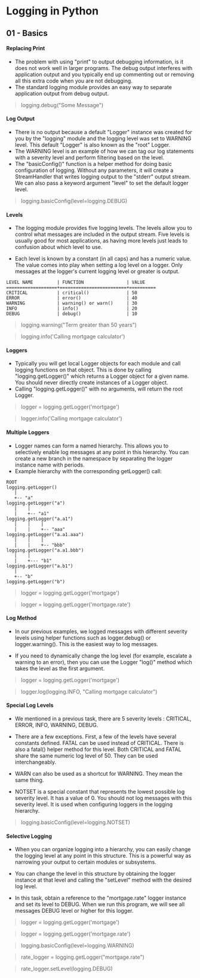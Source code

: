 # Logging in Python 

##  01 - Basics

####    Replacing Print
-   The problem with using "print" to output debugging information, is it does not work well in larger programs. The debug output interferes with application output and you typically end up commenting out or removing all this extra code when you are not debugging. 
-   The standard logging module provides an easy way to separate application output from debug output.
>   logging.debug("Some Message")

####    Log Output
-   There is no output because a default "Logger" instance was created for you by the "logging" module and the logging level was set to WARNING level. This default "Logger" is also known as the "root" Logger. 
-   The WARNING level is an example of how we can tag our log statements with a severity level and perform filtering based on the level.  
-   The "basicConfig()" function is a helper method for doing basic configuration of logging. Without any parameters, it will create a StreamHandler that writes logging output to the "stderr" output stream. We can also pass a keyword argument "level" to set the default logger level. 
>   logging.basicConfig(level=logging.DEBUG)

####    Levels
-   The logging module provides five logging levels. The levels allow you to control what messages are included in the output stream. Five levels is usually good for most applications, as having more levels just leads to confusion about which level to use. 

-   Each level is known by a constant (in all caps) and has a numeric value. The value comes into play when setting a log level on a logger. Only messages at the logger's current logging level or greater is output. 

```
LEVEL NAME         | FUNCTION                | VALUE
===================+=========================+==========
CRITICAL           | critical()              | 50
ERROR              | error()                 | 40
WARNING            | warning() or warn()     | 30
INFO               | info()                  | 20
DEBUG              | debug()                 | 10
```
>   logging.warning("Term greater than 50 years")

>   logging.info('Calling mortgage calculator')

####    Loggers
-   Typically you will get local Logger objects for each module and call logging functions on that object. This is done by calling "logging.getLogger()" which returns a Logger object for a given name. You should never directly create instances of a Logger object. 
-   Calling "logging.getLogger()" with no arguments, will return the root Logger. 

>   logger = logging.getLogger('mortgage')

>   logger.info('Calling mortgage calculator')

####    Multiple Loggers
-   Logger names can form a named hierarchy. This allows you to selectively enable log messages at any point in this hierarchy. You can create a new branch in the namespace by separating the logger instance name with periods. 
-   Example hierarchy with the corresponding getLogger() call:

```
ROOT                                        
logging.getLogger()
   |
   +-- "a"                                  
logging.getLogger("a")
   |    |
   |    +-- "a1"                            
logging.getLogger("a.a1")
   |    |    |
   |    |    +-- "aaa"                      
logging.getLogger("a.a1.aaa")
   |    |    |
   |    |    +-- "bbb"                      
logging.getLogger("a.a1.bbb")
   |    |
   |    +--- "b1"                           
logging.getLogger("a.b1")
   |
   +-- "b"                                  
logging.getLogger("b")
```
>   logger = logging.getLogger('mortgage')

>   logger = logging.getLogger('mortgage.rate')


####    Log Method
-   In our previous examples, we logged messages with different severity levels using helper functions such as logger.debug() or logger.warning(). This is the easiest way to log messages. 

-   If you need to dynamically change the log level (for example, escalate a warning to an error), then you can use the Logger "log()" method which takes the level as the first argument. 

>   logger = logging.getLogger('mortgage')

>   logger.log(logging.INFO, "Calling mortgage calculator")

####    Special Log Levels
-   We mentioned in a previous task, there are 5 severity levels : CRITICAL, ERROR, INFO, WARNING, DEBUG. 

-   There are a few exceptions. First, a few of the levels have several constants defined. FATAL can be used instead of CRITICAL. There is also a fatal() helper method for this level. Both CRITICAL and FATAL share the same numeric log level of 50. They can be used interchangeably. 

-   WARN can also be used as a shortcut for WARNING. They mean the same thing. 

-   NOTSET is a special constant that represents the lowest possible log severity level. It has a value of 0. You should not log messages with this severity level. It is used when configuring loggers in the logging hierarchy. 

>   logging.basicConfig(level=logging.NOTSET)

####    Selective Logging
-   When you can organize logging into a hierarchy, you can easily change the logging level at any point in this structure. This is a powerful way as narrowing your output to certain modules or subsystems. 

-   You can change the level in this structure by obtaining the logger instance at that level and calling the "setLevel" method with the desired log level. 

-   In this task, obtain a reference to the "mortgage.rate" logger instance and set its level to DEBUG. When we run this program, we will see all messages DEBUG level or higher for this logger.

>   logger = logging.getLogger('mortgage')

>   logger = logging.getLogger('mortgage.rate')

>   logging.basicConfig(level=logging.WARNING)

>   rate_logger = logging.getLogger("mortgage.rate")

>   rate_logger.setLevel(logging.DEBUG)
